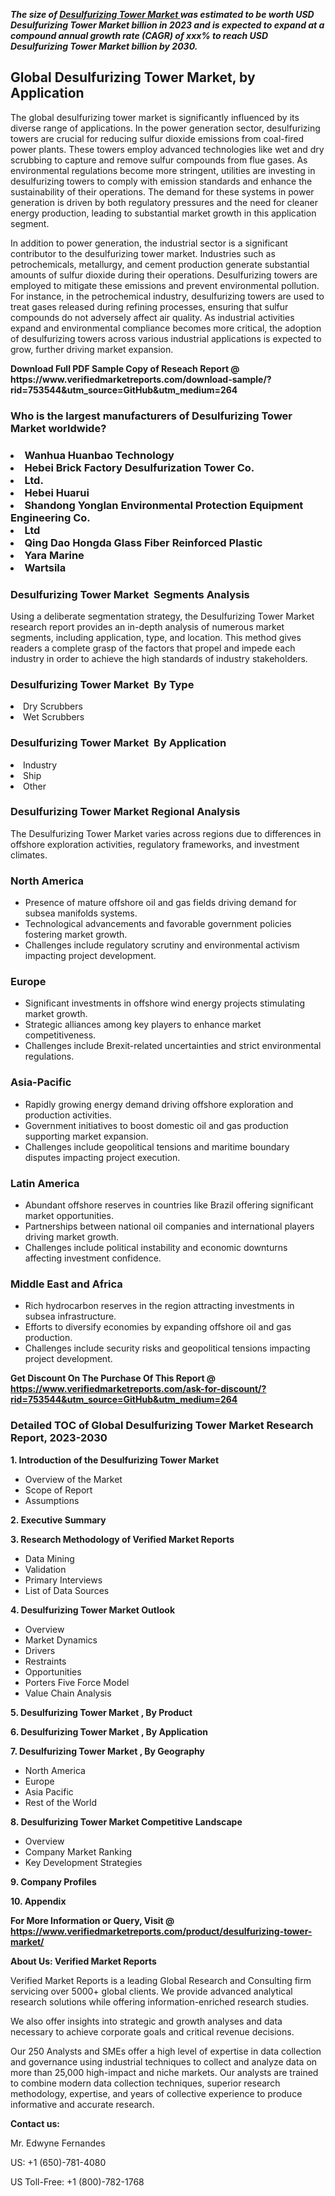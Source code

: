 <p><em><strong>The size of <a href="https://www.verifiedmarketreports.com/download-sample/?rid=753544&utm_source=GitHub&utm_medium=264" target="_blank">Desulfurizing Tower Market </a> was estimated to be worth USD Desulfurizing Tower Market billion in 2023 and is expected to expand at a compound annual growth rate (CAGR) of xxx% to reach USD Desulfurizing Tower Market billion by 2030.</strong></em><br /><h2>Global Desulfurizing Tower Market, by Application</h2><p>The global desulfurizing tower market is significantly influenced by its diverse range of applications. In the power generation sector, desulfurizing towers are crucial for reducing sulfur dioxide emissions from coal-fired power plants. These towers employ advanced technologies like wet and dry scrubbing to capture and remove sulfur compounds from flue gases. As environmental regulations become more stringent, utilities are investing in desulfurizing towers to comply with emission standards and enhance the sustainability of their operations. The demand for these systems in power generation is driven by both regulatory pressures and the need for cleaner energy production, leading to substantial market growth in this application segment.</p><p>In addition to power generation, the industrial sector is a significant contributor to the desulfurizing tower market. Industries such as petrochemicals, metallurgy, and cement production generate substantial amounts of sulfur dioxide during their operations. Desulfurizing towers are employed to mitigate these emissions and prevent environmental pollution. For instance, in the petrochemical industry, desulfurizing towers are used to treat gases released during refining processes, ensuring that sulfur compounds do not adversely affect air quality. As industrial activities expand and environmental compliance becomes more critical, the adoption of desulfurizing towers across various industrial applications is expected to grow, further driving market expansion.</p></p><p id="" class=""><strong>Download Full PDF Sample Copy of Reseach Report @ <a target="">https://www.verifiedmarketreports.com/download-sample/?rid=753544&utm_source=GitHub&utm_medium=264</a></strong></p><h3 id="" class="">Who is the largest manufacturers of&nbsp;Desulfurizing Tower Market worldwide?</h3><h3 class=""></Li><Li>Wanhua Huanbao Technology</Li><Li> Hebei Brick Factory Desulfurization Tower Co.</Li><Li> Ltd.</Li><Li> Hebei Huarui</Li><Li> Shandong Yonglan Environmental Protection Equipment Engineering Co.</Li><Li> Ltd</Li><Li> Qing Dao Hongda Glass Fiber Reinforced Plastic</Li><Li> Yara Marine</Li><Li> Wartsila</h3><h3 id="" class="">Desulfurizing Tower Market &nbsp;Segments Analysis</h3><p id="" class="">Using a deliberate segmentation strategy, the Desulfurizing Tower Market research report provides an in-depth analysis of numerous market segments, including application, type, and location. This method gives readers a complete grasp of the factors that propel and impede each industry in order to achieve the high standards of industry stakeholders.</p><h3 id="" class="">Desulfurizing Tower Market &nbsp;By Type</h3><p></Li><Li>Dry Scrubbers</Li><Li> Wet Scrubbers</p><h3 id="" class="">Desulfurizing Tower Market &nbsp;By Application</h3><p class=""></Li><Li>Industry</Li><Li> Ship</Li><Li> Other</p><h3 id="" class="">Desulfurizing Tower Market Regional Analysis</h3><p id="" class="">The Desulfurizing Tower Market varies across regions due to differences in offshore exploration activities, regulatory frameworks, and investment climates.</p><h3 id="" class="">North America</h3><ul><li>Presence of mature offshore oil and gas fields driving demand for subsea manifolds systems.</li><li>Technological advancements and favorable government policies fostering market growth.</li><li>Challenges include regulatory scrutiny and environmental activism impacting project development.</li></ul><h3 id="" class="">Europe</h3><ul><li>Significant investments in offshore wind energy projects stimulating market growth.</li><li>Strategic alliances among key players to enhance market competitiveness.</li><li>Challenges include Brexit-related uncertainties and strict environmental regulations.</li></ul><h3 id="" class="">Asia-Pacific</h3><ul><li>Rapidly growing energy demand driving offshore exploration and production activities.</li><li>Government initiatives to boost domestic oil and gas production supporting market expansion.</li><li>Challenges include geopolitical tensions and maritime boundary disputes impacting project execution.</li></ul><h3 id="" class="">Latin America</h3><ul><li>Abundant offshore reserves in countries like Brazil offering significant market opportunities.</li><li>Partnerships between national oil companies and international players driving market growth.</li><li>Challenges include political instability and economic downturns affecting investment confidence.</li></ul><h3 id="" class="">Middle East and Africa</h3><ul><li>Rich hydrocarbon reserves in the region attracting investments in subsea infrastructure.</li><li>Efforts to diversify economies by expanding offshore oil and gas production.</li><li>Challenges include security risks and geopolitical tensions impacting project development.</li></ul><p id="" class=""><strong>Get Discount On The Purchase Of This Report @ <a href="https://www.verifiedmarketreports.com/ask-for-discount/?rid=753544&utm_source=GitHub&utm_medium=264" target="_blank">https://www.verifiedmarketreports.com/ask-for-discount/?rid=753544&utm_source=GitHub&utm_medium=264</a></strong></p><h3 id="" class="">Detailed TOC of Global Desulfurizing Tower Market Research Report, 2023-2030</h3><p id="" class=""><strong>1. Introduction of the Desulfurizing Tower Market </strong></p><ul><li>Overview of the Market</li><li>Scope of Report</li><li>Assumptions</li></ul><p id="" class=""><strong>2. Executive Summary</strong></p><p id="" class=""><strong>3. Research Methodology of Verified Market Reports</strong></p><ul><li>Data Mining</li><li>Validation</li><li>Primary Interviews</li><li>List of Data Sources</li></ul><p id="" class=""><strong>4. Desulfurizing Tower Market Outlook</strong></p><ul><li>Overview</li><li>Market Dynamics</li><li>Drivers</li><li>Restraints</li><li>Opportunities</li><li>Porters Five Force Model</li><li>Value Chain Analysis</li></ul><p id="" class=""><strong>5. Desulfurizing Tower Market , By Product</strong></p><p id="" class=""><strong>6. Desulfurizing Tower Market , By Application</strong></p><p id="" class=""><strong>7. Desulfurizing Tower Market , By Geography</strong></p><ul><li>North America</li><li>Europe</li><li>Asia Pacific</li><li>Rest of the World</li></ul><p id="" class=""><strong>8. Desulfurizing Tower Market Competitive Landscape</strong></p><ul><li>Overview</li><li>Company Market Ranking</li><li>Key Development Strategies</li></ul><p id="" class=""><strong>9. Company Profiles</strong></p><p id="" class=""><strong>10. Appendix</strong></p><p id="" class=""><strong>For More Information or Query, Visit @ <a href="https://www.verifiedmarketreports.com/product/desulfurizing-tower-market/" target="_blank">https://www.verifiedmarketreports.com/product/desulfurizing-tower-market/</a></strong></p><p id="" class=""><strong>About Us: Verified Market Reports</strong></p><p id="" class="">Verified Market Reports is a leading Global Research and Consulting firm servicing over 5000+ global clients. We provide advanced analytical research solutions while offering information-enriched research studies.</p><p id="" class="">We also offer insights into strategic and growth analyses and data necessary to achieve corporate goals and critical revenue decisions.</p><p id="" class="">Our 250 Analysts and SMEs offer a high level of expertise in data collection and governance using industrial techniques to collect and analyze data on more than 25,000 high-impact and niche markets. Our analysts are trained to combine modern data collection techniques, superior research methodology, expertise, and years of collective experience to produce informative and accurate research.</p><p id="" class=""><strong>Contact us:</strong></p><p id="" class="">Mr. Edwyne Fernandes</p><p id="" class="">US: +1 (650)-781-4080</p><p id="" class="">US Toll-Free: +1 (800)-782-1768</p>
